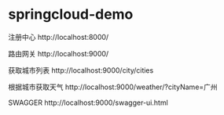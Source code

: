 # springcloud-demo

注册中心 http://localhost:8000/

路由网关 http://localhost:9000/

获取城市列表 http://localhost:9000/city/cities

根据城市获取天气 http://localhost:9000/weather/?cityName=广州

SWAGGER http://localhost:9000/swagger-ui.html
